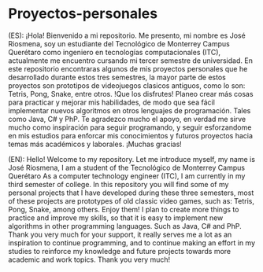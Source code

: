 # Proyectos-personales
(ES): ¡Hola! Bienvenido a mi repositorio. Me presento, mi nombre es José Riosmena, soy un estudiante del Tecnológico de Monterrey Campus Querétaro
como ingeniero en tecnologías computacionales (ITC), actualmente me encuentro cursando mi tercer semestre de universidad. En este repositorio encontraras algunos de mis proyectos personales que he desarrollado durante estos tres semestres, la mayor parte de estos proyectos son prototipos de videojuegos clasicos antiguos, como lo son: Tetris, Pong, Snake, entre otros. !Que los disfrutes!
Planeo crear más cosas para practicar y mejorar mis habilidades, de modo que sea fácil implementar nuevos algoritmos en otros lenguajes de programación. Tales como Java, C# y PhP. 
Te agradezco mucho el apoyo, en verdad me sirve mucho como inspiración para seguir programando, y seguir esforzandome en mis estudios para enforcar mis conocimientos y futuros proyectos hacia temas más académicos y laborales.
¡Muchas gracias!

(EN): Hello! Welcome to my repository. Let me introduce myself, my name is José Riosmena, I am a student of the Tecnológico de Monterrey Campus Querétaro
As a computer technology engineer (ITC), I am currently in my third semester of college. In this repository you will find some of my personal projects that I have developed during these three semesters, most of these projects are prototypes of old classic video games, such as: Tetris, Pong, Snake, among others. Enjoy them!
I plan to create more things to practice and improve my skills, so that it is easy to implement new algorithms in other programming languages. Such as Java, C# and PhP.
Thank you very much for your support, it really serves me a lot as an inspiration to continue programming, and to continue making an effort in my studies to reinforce my knowledge and future projects towards more academic and work topics.
Thank you very much!
